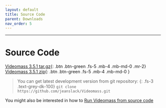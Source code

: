 ```yaml
---
layout: default
title: Source Code
parent: Downloads
nav_order: 5
---
```


---
  
# Source Code

[Videomass 3.5.1 tar.gz](https://github.com/jeanslack/Videomass/archive/refs/tags/v.3.5.1.tar.gz){: .btn .btn-green .fs-5 .mb-4 .mb-md-0 .mr-2}
[Videomass 3.5.1 zip](https://github.com/jeanslack/Videomass/archive/refs/tags/v.3.5.1.zip){: .btn .btn-green .fs-5 .mb-4 .mb-md-0 } 

> You can get latest development version from git repository:
{: .fs-3 .text-grey-dk-100}
> `git clone https://github.com/jeanslack/Videomass.git`

You might also be interested in how to 
[Run Videomass from source code](https://github.com/jeanslack/Videomass/wiki/Run-Videomass-from-source-code) 
